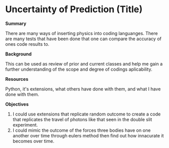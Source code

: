 # Uncertainty of Prediction (Title)
**Summary**  

There are many ways of inserting physics into coding languanges. There are many tests that have been done that one can compare the accuracy of ones code results to.

**Background**

This can be used as review of prior and current classes and help me gain a further understanding of the scope and degree of codings aplicability.

**Resources** 

Python, it's extensions, what others have done with them, and what I have done with them.  

**Objectives**  

1. I could use extensions that replicate random outcome to create a code that replicates the travel of photons like that seen in the double slit experiment.
2. I could mimic the outcome of the forces three bodies have on one another over time through eulers method then find out how innacurate it becomes over time.
